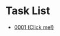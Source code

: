 # Task List

- [0001 (Click me!)](https://leila-bekirkhan.github.io/javascript-labtasks/okhrimenko-free-js-course-itvdn/0001/0001.html)
